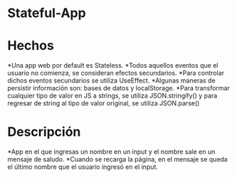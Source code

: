 # Stateful-App
  # Hechos
 *Una app web por default es Stateless.
 *Todos aquellos eventos que el usuario no comienza, se consideran efectos secundarios.
 *Para controlar dichos eventos secundarios se utiliza UseEffect.
 *Algunas maneras de persistir información son: bases de datos y localStorage.
 *Para transformar cualquier tipo de valor en JS a strings, se utiliza JSON.stringify() y para regresar de string al tipo de valor original, se utiliza JSON.parse()
 
 # Descripción
 *App en el que ingresas un nombre en un input y el nombre sale en un mensaje de saludo.
 *Cuando se recarga la página, en el mensaje se queda el último nombre que el usuario ingresó en el input.
